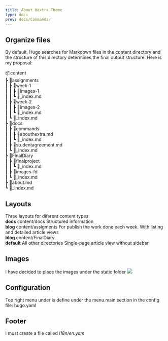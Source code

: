 ```yaml
---
title: About Hextra Theme
type: docs
prev: docs/Commands/
---
```

## Organize files

By default, Hugo searches for Markdown files in the content directory and the structure of this directory determines the final output structure. Here is my proposal:

📦content  
 ┣ 📂assignments  
 ┃ ┣ 📂week-1  
 ┃ ┃ ┣ 📂images-1  
 ┃ ┃ ┗ 📜_index.md  
 ┃ ┣ 📂week-2  
 ┃ ┃ ┣ 📂images-2  
 ┃ ┃ ┗ 📜_index.md  
 ┃ ┗ 📜_index.md  
 ┣ 📂docs  
 ┃ ┣ 📂commands  
 ┃ ┃ ┣ 📜abouthextra.md  
 ┃ ┃ ┗ 📜_index.md  
 ┃ ┣ 📜studentagreement.md  
 ┃ ┗ 📜_index.md  
 ┣ 📂FinalDiary  
 ┃ ┣ 📂finalproject  
 ┃ ┃ ┗ 📜_index.md  
 ┃ ┣ 📂images-fd  
 ┃ ┗ 📜_index.md  
 ┣ 📜about.md  
 ┗ 📜_index.md  

## Layouts
Three layouts for diferent content types:  
**docs** content/docs Structured information  
**blog** content/assigments For publish the work done each week. With listing and detailed article views  
**blog** content/FinalDiary  
**default** All other directories Single-page article view without sidebar   

## Images
I have decided to place the images under the static folder
![](/images/image.png)

## Configuration
Top right menu under is define under the menu.main section in the config file: hugo.yaml

## Footer
I must create a file called _i18n/en.yam_